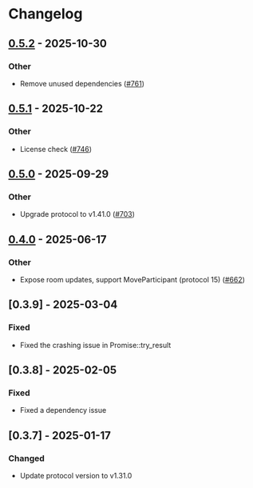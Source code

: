 # Changelog

## [0.5.2](https://github.com/livekit/rust-sdks/compare/rust-sdks/livekit-protocol@0.5.1...rust-sdks/livekit-protocol@0.5.2) - 2025-10-30

### Other

- Remove unused dependencies ([#761](https://github.com/livekit/rust-sdks/pull/761))

## [0.5.1](https://github.com/livekit/rust-sdks/compare/rust-sdks/livekit-protocol@0.5.0...rust-sdks/livekit-protocol@0.5.1) - 2025-10-22

### Other

- License check ([#746](https://github.com/livekit/rust-sdks/pull/746))

## [0.5.0](https://github.com/livekit/rust-sdks/compare/rust-sdks/livekit-protocol@0.4.0...rust-sdks/livekit-protocol@0.5.0) - 2025-09-29

### Other

- Upgrade protocol to v1.41.0 ([#703](https://github.com/livekit/rust-sdks/pull/703))

## [0.4.0](https://github.com/livekit/rust-sdks/compare/rust-sdks/livekit-protocol@0.3.10...rust-sdks/livekit-protocol@0.4.0) - 2025-06-17

### Other

- Expose room updates, support MoveParticipant (protocol 15) ([#662](https://github.com/livekit/rust-sdks/pull/662))

## [0.3.9] - 2025-03-04

### Fixed

- Fixed the crashing issue in Promise::try_result

## [0.3.8] - 2025-02-05

### Fixed

- Fixed a dependency issue

## [0.3.7] - 2025-01-17

### Changed

- Update protocol version to v1.31.0
